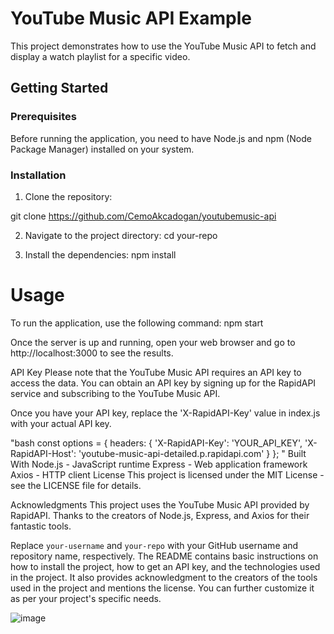 # YouTube Music API Example

This project demonstrates how to use the YouTube Music API to fetch and display a watch playlist for a specific video.

## Getting Started

### Prerequisites

Before running the application, you need to have Node.js and npm (Node Package Manager) installed on your system.

### Installation

 1. Clone the repository:

git clone https://github.com/CemoAkcadogan/youtubemusic-api

 2. Navigate to the project directory:
cd your-repo

 3. Install the dependencies:
npm install


# Usage

To run the application, use the following command:
npm start

Once the server is up and running, open your web browser and go to http://localhost:3000 to see the results.

API Key
Please note that the YouTube Music API requires an API key to access the data. You can obtain an API key by signing up for the RapidAPI service and subscribing to the YouTube Music API.

Once you have your API key, replace the 'X-RapidAPI-Key' value in index.js with your actual API key.

"bash
const options = {
  headers: {
    'X-RapidAPI-Key': 'YOUR_API_KEY',
    'X-RapidAPI-Host': 'youtube-music-api-detailed.p.rapidapi.com'
  }
};
"
Built With
Node.js - JavaScript runtime
Express - Web application framework
Axios - HTTP client
License
This project is licensed under the MIT License - see the LICENSE file for details.

Acknowledgments
This project uses the YouTube Music API provided by RapidAPI.
Thanks to the creators of Node.js, Express, and Axios for their fantastic tools.


Replace `your-username` and `your-repo` with your GitHub username and repository name, respectively. The README contains basic instructions on how to install the project, how to get an API key, and the technologies used in the project. It also provides acknowledgment to the creators of the tools used in the project and mentions the license. You can further customize it as per your project's specific needs.

![image](https://github.com/CemoAkcadogan/youtubemusic-api/assets/115698766/8f54091f-bc04-42cb-b598-d91a82621cd4)
